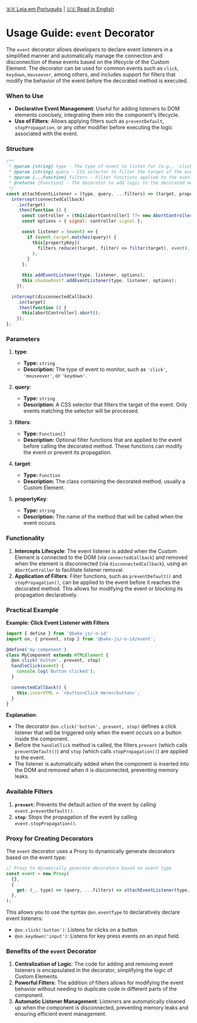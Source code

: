 [🇧🇷 Leia em Português](./README.pt-BR.md) | [🇺🇸 Read in English](./README.md)

# Usage Guide: `event` Decorator

The `event` decorator allows developers to declare event listeners in a simplified manner and automatically manage the connection and disconnection of these events based on the lifecycle of the Custom Element. The decorator can be used for common events such as `click`, `keydown`, `mouseover`, among others, and includes support for filters that modify the behavior of the event before the decorated method is executed.

### When to Use

- **Declarative Event Management**: Useful for adding listeners to DOM elements concisely, integrating them into the component's lifecycle.
- **Use of Filters**: Allows applying filters such as `preventDefault`, `stopPropagation`, or any other modifier before executing the logic associated with the event.

### Structure

```javascript
/**
 * @param {string} type - The type of event to listen for (e.g., 'click').
 * @param {string} query - CSS selector to filter the target of the event.
 * @param {...Function} filters - Filter functions applied to the event before calling the decorated method.
 * @returns {Function} - The decorator to add logic to the decorated method.
 */
const attachEventListener = (type, query, ...filters) => (target, propertyKey) => {
  intercept(connectedCallback)
    .in(target)
    .then(function () {
      const controller = (this[abortController] ??= new AbortController());
      const options = { signal: controller.signal };

      const listener = (event) => {
        if (event.target.matches(query)) {
          this[propertyKey](
            filters.reduce((target, filter) => filter(target), event),
          );
        }
      };

      this.addEventListener(type, listener, options);
      this.shadowRoot?.addEventListener(type, listener, options);
    });

  intercept(disconnectedCallback)
    .in(target)
    .then(function () {
      this[abortController].abort();
    });
};
```

### Parameters

1. **type**:
   - **Type:** `string`
   - **Description:** The type of event to monitor, such as `'click'`, `'mouseover'`, or `'keydown'`.

2. **query**:
   - **Type:** `string`
   - **Description:** A CSS selector that filters the target of the event. Only events matching the selector will be processed.

3. **filters**:
   - **Type:** `Function[]`
   - **Description:** Optional filter functions that are applied to the event before calling the decorated method. These functions can modify the event or prevent its propagation.

4. **target**:
   - **Type:** `Function`
   - **Description:** The class containing the decorated method, usually a Custom Element.

5. **propertyKey**:
   - **Type:** `string`
   - **Description:** The name of the method that will be called when the event occurs.

### Functionality

1. **Intercepts Lifecycle**: The event listener is added when the Custom Element is connected to the DOM (via `connectedCallback`) and removed when the element is disconnected (via `disconnectedCallback`), using an `AbortController` to facilitate listener removal.
2. **Application of Filters**: Filter functions, such as `preventDefault()` and `stopPropagation()`, can be applied to the event before it reaches the decorated method. This allows for modifying the event or blocking its propagation declaratively.

### Practical Example

**Example: Click Event Listener with Filters**

```javascript
import { define } from '@bake-js/-o-id'
import on, { prevent, stop } from '@bake-js/-o-id/event';

@define('my-component')
class MyComponent extends HTMLElement {
  @on.click('button', prevent, stop)
  handleClick(event) {
    console.log('Button clicked');
  }

  connectedCallback() {
    this.innerHTML = `<button>Click Here</button>`;
  }
}
```

**Explanation**:
- The decorator `@on.click('button', prevent, stop)` defines a click listener that will be triggered only when the event occurs on a button inside the component.
- Before the `handleClick` method is called, the filters `prevent` (which calls `preventDefault()`) and `stop` (which calls `stopPropagation()`) are applied to the event.
- The listener is automatically added when the component is inserted into the DOM and removed when it is disconnected, preventing memory leaks.

### Available Filters

1. **`prevent`**: Prevents the default action of the event by calling `event.preventDefault()`.
2. **`stop`**: Stops the propagation of the event by calling `event.stopPropagation()`.

### Proxy for Creating Decorators

The `event` decorator uses a Proxy to dynamically generate decorators based on the event type:

```javascript
// Proxy to dynamically generate decorators based on event type
const event = new Proxy(
  {},
  {
    get: (_, type) => (query, ...filters) => attachEventListener(type, query, ...filters),
  },
);
```

This allows you to use the syntax `@on.eventType` to declaratively declare event listeners:

- `@on.click('button')`: Listens for clicks on a button.
- `@on.keydown('input')`: Listens for key press events on an input field.

### Benefits of the `event` Decorator

1. **Centralization of Logic**: The code for adding and removing event listeners is encapsulated in the decorator, simplifying the logic of Custom Elements.
2. **Powerful Filters**: The addition of filters allows for modifying the event behavior without needing to duplicate code in different parts of the component.
3. **Automatic Listener Management**: Listeners are automatically cleaned up when the component is disconnected, preventing memory leaks and ensuring efficient event management.
